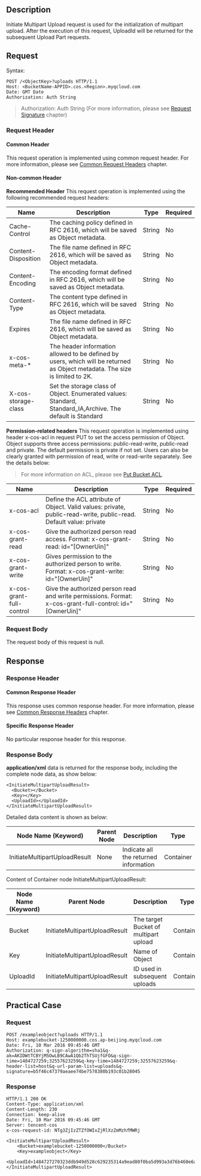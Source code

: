 ## Description

Initiate Multipart Upload request is used for the initialization of multipart upload. After the execution of this request, UploadId will be returned for the subsequent Upload Part requests.

## Request

Syntax:

```
POST /<ObjectKey>?uploads HTTP/1.1
Host: <BucketName-APPID>.cos.<Region>.myqcloud.com
Date: GMT Date
Authorization: Auth String
```

> Authorization: Auth String (For more information, please see [Request Signature](https://intl.cloud.tencent.com/document/product/436/7778) chapter)

### Request Header

#### Common Header

This request operation is implemented using common request header. For more information, please see [Common Request Headers](https://intl.cloud.tencent.com/document/product/436/7728) chapter.

#### Non-common Header

**Recommended Header**
This request operation is implemented using the following recommended request headers:

| Name                | Description                                                  | Type   | Required |
| ------------------- | ------------------------------------------------------------ | ------ | -------- |
| Cache-Control       | The caching policy defined in RFC 2616, which will be saved as Object metadata. | String | No       |
| Content-Disposition | The file name defined in RFC 2616, which will be saved as Object metadata. | String | No       |
| Content-Encoding    | The encoding format defined in RFC 2616, which will be saved as Object metadata. | String | No       |
| Content-Type        | The content type defined in RFC 2616, which will be saved as Object metadata. | String | No       |
| Expires             | The file name defined in RFC 2616, which will be saved as Object metadata. | String | No       |
| x-cos-meta-*        | The header information allowed to be defined by users, which will be returned as Object metadata. The size is limited to 2K. | String | No       |
| X-cos-storage-class | Set the storage class of Object. Enumerated values: Standard, Standard_IA,Archive. The default is Standard | String | No       |

**Permission-related headers**
This request operation is implemented using header x-cos-acl in request PUT to set the access permission of Object. Object supports three access permissions: public-read-write, public-read and private. The default permission is private if not set. Users can also be clearly granted with permission of read, write or read-write separately. See the details below:

> For more information on ACL, please see [Put Bucket ACL](https://intl.cloud.tencent.com/document/product/436/7737).

| Name                     | Description                                                  | Type   | Required |
| ------------------------ | ------------------------------------------------------------ | ------ | -------- |
| x-cos-acl                | Define the ACL attribute of Object. Valid values: private, public-read-write, public-read. Default value: private | String | No       |
| x-cos-grant-read         | Give the authorized person read access. Format: x-cos-grant-read: id="[OwnerUin]" | String | No       |
| x-cos-grant-write        | Gives permission to the authorized person to write. Format: x-cos-grant-write: id="[OwnerUin]" | String | No       |
| x-cos-grant-full-control | Give the authorized person read and write permissions. Format: x-cos-grant-full-control: id="[OwnerUin]" | String | No       |

### Request Body

The request body of this request is null.

## Response

### Response Header

#### Common Response Header

This response uses common response header. For more information, please see [Common Response Headers](https://intl.cloud.tencent.com/document/product/436/7729) chapter.

#### Specific Response Header

No particular response header for this response.

### Response Body

**application/xml** data is returned for the response body, including the complete node data, as show below:

```
<InitiateMultipartUploadResult>
  <Bucket></Bucket>
  <Key></Key>
  <UploadId></UploadId>
</InitiateMultipartUploadResult>
```

Detailed data content is shown as below:

| Node Name (Keyword)           | Parent Node | Description                           | Type      |
| ----------------------------- | ----------- | ------------------------------------- | --------- |
| InitiateMultipartUploadResult | None        | Indicate all the returned information | Container |

Content of Container node InitiateMultipartUploadResult:

| Node Name (Keyword) | Parent Node                   | Description                           | Type      |
| ------------------- | ----------------------------- | ------------------------------------- | --------- |
| Bucket              | InitiateMultipartUploadResult | The target Bucket of multipart upload | Container |
| Key                 | InitiateMultipartUploadResult | Name of Object                        | Container |
| UploadId            | InitiateMultipartUploadResult | ID used in subsequent uploads         | Container |

## Practical Case

### Request

```
POST /exampleobject?uploads HTTP/1.1
Host: examplebucket-1250000000.cos.ap-beijing.myqcloud.com
Date: Fri, 10 Mar 2016 09:45:46 GMT
Authorization: q-sign-algorithm=sha1&q-ak=AKIDWtTCBYjM5OwLB9CAwA1Qb2ThTSUjfGFO&q-sign-time=1484727259;32557623259&q-key-time=1484727259;32557623259&q-header-list=host&q-url-param-list=uploads&q-signature=b5f46c47379aeaee74be7578380b193c01b28045
```

### Response

```
HTTP/1.1 200 OK
Content-Type: application/xml
Content-Length: 230
Connection: keep-alive
Date: Fri, 10 Mar 2016 09:45:46 GMT
Server: tencent-cos
x-cos-request-id: NTg3ZjIzZTZfOWIxZjRlXzZmMzhfMWRj

<InitiateMultipartUploadResult>
    <Bucket>examplebucket-1250000000</Bucket>
    <Key>exampleobject</Key>
    <UploadId>1484727270323ddb949d528c629235314a9ead80f0ba5d993a3d76b460e6a9cceb9633b08e</UploadId>
</InitiateMultipartUploadResult>
```